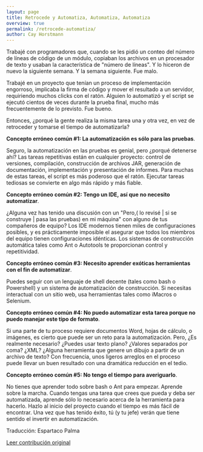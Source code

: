 ```yaml
---
layout: page
title: Retrocede y Automatiza, Automatiza, Automatiza
overview: true
permalink: /retrocede-automatiza/
author: Cay Horstmann
---
```



Trabajé con programadores que, cuando se les pidió un conteo del número de líneas de código de un módulo, copiaban los archivos en un procesador de texto y usaban la característica de "número de líneas". Y lo hiceron de nuevo la siguiente semana. Y la semana siguiente. Fue malo.

Trabajé en un proyecto que tenían un proceso de implementación engorroso, implicaba la firma de código y  mover el resultado a un servidor, requiriendo muchos clicks con el ratón. Alguien lo automatizó y el script se ejecutó cientos de veces durante la prueba final, mucho más frecuentemente de lo previsto. Fue bueno.

Entonces, ¿porqué la gente realiza la misma tarea una y otra vez, en vez de retroceder y tomarse el tiempo de automatizarla?

**Concepto erróneo común #1: La automatización es sólo para las pruebas**.

Seguro, la automatización en las pruebas es genial, pero ¿porqué detenerse ahí? Las tareas repetitivas están en cualquier proyecto: control de versiones, compilación, construcción de archivos JAR, generación de documentación, implementación y presentación de informes. Para muchas de estas tareas, el script es más poderoso que el ratón. Ejecutar tareas tediosas se convierte en algo más rápido y más fiable.

**Concepto erróneo común #2: Tengo un IDE, así que no necesito automatizar**.

¿Alguna vez has tenido una discusión con un "Pero,( lo revisé | si se construye | pasa las pruebas) en mi máquina" con alguno de tus compañeros de equipo? Los IDE modernos tienen miles de configuraciones posibles, y es prácticamente imposible el asegurar que todos los miembros del equipo tienen configuraciones idénticas. Los sistemas de construcción automática tales como Ant o Autotools te proporcionan control y repetitividad.

**Concepto erróneo común #3: Necesito aprender exóticas herramientas con el fin de automatizar**.

Puedes seguir con un lenguaje de shell decente (tales como bash o Powershell) y un sistema de automatización de construcción. Si necesitas interactual con un sitio web, usa herramientas tales como iMacros o Selenium.

**Concepto erróneo común #4: No puedo automatizar esta tarea porque no puedo manejar este tipo de formato**.

Si una parte de tu proceso requiere documentos Word, hojas de cálculo, o imágenes, es cierto que puede ser un reto para la automatización. Pero, ¿Es realmente necesario? ¿Puedes usar texto plano? ¿Valores separados por coma? ¿XML? ¿Alguna herramienta que genere un dibujo a partir de un archivo de texto? Con frecuencia, unos ligeros arreglos en el proceso puede llevar un buen resultado con una dramática reducción en el tedio.

**Concepto erróneo común #5: No tengo el tiempo para averiguarlo**.

No tienes que aprender todo sobre bash o Ant para empezar. Aprende sobre la marcha. Cuando tengas una tarea que crees que pueda y deba ser automatizada, aprende sólo lo necesario acerca de la herramienta para hacerlo. Hazlo al inicio del proyecto cuando el tiempo es más fácil de encontrar. Una vez que has tenido éxito, tú (y tu jefe) verán que tiene sentido el invertir en automatización.


Traducción: Espartaco Palma

[Leer contribución original](http://programmer.97things.oreilly.com/wiki/index.php/Step_Back_and_Automate%2C_Automate%2C_Automate)
